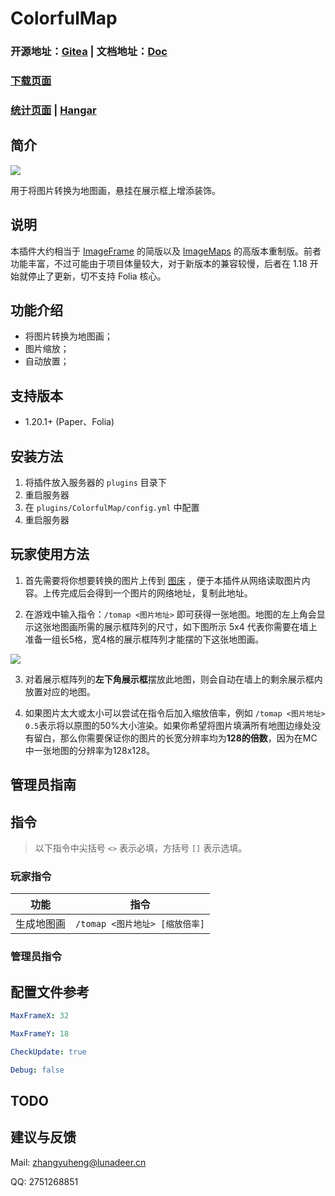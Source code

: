 # ColorfulMap

### 开源地址：[Gitea](https://ssl.lunadeer.cn:14446/zhangyuheng/ColorfulMap) | 文档地址：[Doc](https://ssl.lunadeer.cn:14448/doc/26/)
### [下载页面](https://ssl.lunadeer.cn:14446/zhangyuheng/ColorfulMap/releases)
### [统计页面](https://bstats.org/plugin/bukkit/ColorfulMap/21443) | [Hangar](https://hangar.papermc.io/zhangyuheng/ColorfulMap)

## 简介

![](https://ssl.lunadeer.cn:14437/i/2024/02/21/65d5e0d10b7d5.png)

用于将图片转换为地图画，悬挂在展示框上增添装饰。

## 说明

本插件大约相当于 [ImageFrame](https://github.com/LOOHP/ImageFrame) 的简版以及 [ImageMaps](https://github.com/SydMontague/ImageMaps) 的高版本重制版。前者功能丰富，不过可能由于项目体量较大，对于新版本的兼容较慢，后者在 1.18 开始就停止了更新，切不支持 Folia 核心。

## 功能介绍

- 将图片转换为地图画；
- 图片缩放；
- 自动放置；

## 支持版本

- 1.20.1+ (Paper、Folia)

## 安装方法

1. 将插件放入服务器的 `plugins` 目录下
2. 重启服务器
3. 在 `plugins/ColorfulMap/config.yml` 中配置
4. 重启服务器

## 玩家使用方法

1.  首先需要将你想要转换的图片上传到 [图床](https://ssl.lunadeer.cn:14437/)  ，便于本插件从网络读取图片内容。上传完成后会得到一个图片的网络地址，复制此地址。

2. 在游戏中输入指令：`/tomap <图片地址>` 即可获得一张地图。地图的左上角会显示这张地图画所需的展示框阵列的尺寸，如下图所示 5x4 代表你需要在墙上准备一组长5格，宽4格的展示框阵列才能摆的下这张地图画。

![](https://ssl.lunadeer.cn:14437/i/2024/02/21/65d5ef7e8d676.png)

3. 对着展示框阵列的**左下角展示框**摆放此地图，则会自动在墙上的剩余展示框内放置对应的地图。

4. 如果图片太大或太小可以尝试在指令后加入缩放倍率，例如 `/tomap <图片地址> 0.5`表示将以原图的50%大小渲染。如果你希望将图片填满所有地图边缘处没有留白，那么你需要保证你的图片的长宽分辨率均为**128的倍数**，因为在MC中一张地图的分辨率为128x128。

## 管理员指南

## 指令

>  以下指令中尖括号 `<>` 表示必填，方括号 `[]` 表示选填。

### 玩家指令


| 功能    | 指令                     |
|-------|------------------------|
| 生成地图画 | `/tomap <图片地址> [缩放倍率]` |



### 管理员指令

## 配置文件参考

```yaml
MaxFrameX: 32

MaxFrameY: 18

CheckUpdate: true

Debug: false
```

## TODO

## 建议与反馈

Mail: [zhangyuheng@lunadeer.cn](mailto:zhangyuheng@lunadeer.cn)

QQ: 2751268851
